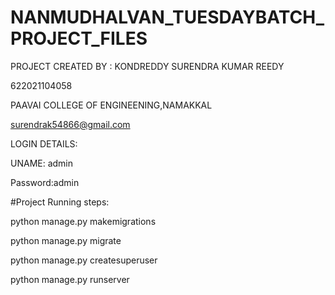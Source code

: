 # NANMUDHALVAN_TUESDAYBATCH_PROJECT_FILES

PROJECT CREATED BY : 
KONDREDDY SURENDRA KUMAR REEDY

622021104058

PAAVAI COLLEGE OF ENGINEENING,NAMAKKAL

surendrak54866@gmail.com




LOGIN DETAILS:


UNAME: admin


Password:admin




#Project Running steps:

python manage.py makemigrations

python manage.py migrate

python manage.py createsuperuser

python manage.py runserver
